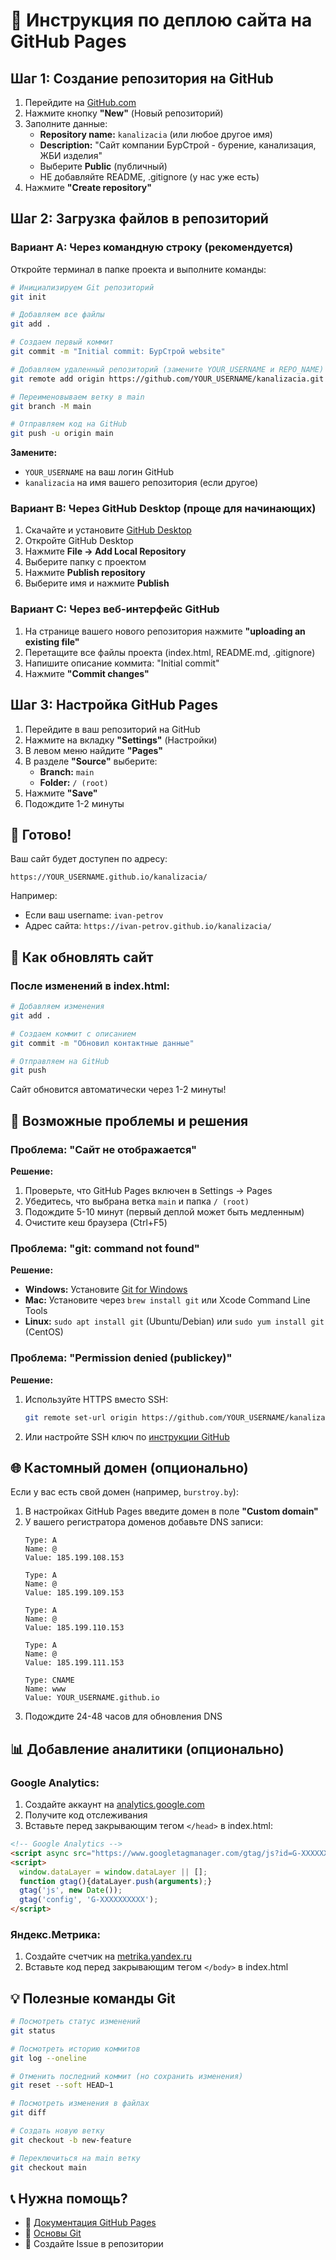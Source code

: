 # 🚀 Инструкция по деплою сайта на GitHub Pages

## Шаг 1: Создание репозитория на GitHub

1. Перейдите на [GitHub.com](https://github.com)
2. Нажмите кнопку **"New"** (Новый репозиторий)
3. Заполните данные:
   - **Repository name:** `kanalizacia` (или любое другое имя)
   - **Description:** "Сайт компании БурСтрой - бурение, канализация, ЖБИ изделия"
   - Выберите **Public** (публичный)
   - НЕ добавляйте README, .gitignore (у нас уже есть)
4. Нажмите **"Create repository"**

## Шаг 2: Загрузка файлов в репозиторий

### Вариант A: Через командную строку (рекомендуется)

Откройте терминал в папке проекта и выполните команды:

```bash
# Инициализируем Git репозиторий
git init

# Добавляем все файлы
git add .

# Создаем первый коммит
git commit -m "Initial commit: БурСтрой website"

# Добавляем удаленный репозиторий (замените YOUR_USERNAME и REPO_NAME)
git remote add origin https://github.com/YOUR_USERNAME/kanalizacia.git

# Переименовываем ветку в main
git branch -M main

# Отправляем код на GitHub
git push -u origin main
```

**Замените:**
- `YOUR_USERNAME` на ваш логин GitHub
- `kanalizacia` на имя вашего репозитория (если другое)

### Вариант B: Через GitHub Desktop (проще для начинающих)

1. Скачайте и установите [GitHub Desktop](https://desktop.github.com/)
2. Откройте GitHub Desktop
3. Нажмите **File → Add Local Repository**
4. Выберите папку с проектом
5. Нажмите **Publish repository**
6. Выберите имя и нажмите **Publish**

### Вариант C: Через веб-интерфейс GitHub

1. На странице вашего нового репозитория нажмите **"uploading an existing file"**
2. Перетащите все файлы проекта (index.html, README.md, .gitignore)
3. Напишите описание коммита: "Initial commit"
4. Нажмите **"Commit changes"**

## Шаг 3: Настройка GitHub Pages

1. Перейдите в ваш репозиторий на GitHub
2. Нажмите на вкладку **"Settings"** (Настройки)
3. В левом меню найдите **"Pages"**
4. В разделе **"Source"** выберите:
   - **Branch:** `main`
   - **Folder:** `/ (root)`
5. Нажмите **"Save"**
6. Подождите 1-2 минуты

## 🎉 Готово!

Ваш сайт будет доступен по адресу:

```
https://YOUR_USERNAME.github.io/kanalizacia/
```

Например:
- Если ваш username: `ivan-petrov`
- Адрес сайта: `https://ivan-petrov.github.io/kanalizacia/`

## 📝 Как обновлять сайт

### После изменений в index.html:

```bash
# Добавляем изменения
git add .

# Создаем коммит с описанием
git commit -m "Обновил контактные данные"

# Отправляем на GitHub
git push
```

Сайт обновится автоматически через 1-2 минуты!

## 🔧 Возможные проблемы и решения

### Проблема: "Сайт не отображается"

**Решение:**
1. Проверьте, что GitHub Pages включен в Settings → Pages
2. Убедитесь, что выбрана ветка `main` и папка `/ (root)`
3. Подождите 5-10 минут (первый деплой может быть медленным)
4. Очистите кеш браузера (Ctrl+F5)

### Проблема: "git: command not found"

**Решение:**
- **Windows:** Установите [Git for Windows](https://git-scm.com/download/win)
- **Mac:** Установите через `brew install git` или Xcode Command Line Tools
- **Linux:** `sudo apt install git` (Ubuntu/Debian) или `sudo yum install git` (CentOS)

### Проблема: "Permission denied (publickey)"

**Решение:**
1. Используйте HTTPS вместо SSH:
   ```bash
   git remote set-url origin https://github.com/YOUR_USERNAME/kanalizacia.git
   ```
2. Или настройте SSH ключ по [инструкции GitHub](https://docs.github.com/en/authentication/connecting-to-github-with-ssh)

## 🌐 Кастомный домен (опционально)

Если у вас есть свой домен (например, `burstroy.by`):

1. В настройках GitHub Pages введите домен в поле **"Custom domain"**
2. У вашего регистратора доменов добавьте DNS записи:
   ```
   Type: A
   Name: @
   Value: 185.199.108.153
   
   Type: A
   Name: @
   Value: 185.199.109.153
   
   Type: A
   Name: @
   Value: 185.199.110.153
   
   Type: A
   Name: @
   Value: 185.199.111.153
   
   Type: CNAME
   Name: www
   Value: YOUR_USERNAME.github.io
   ```
3. Подождите 24-48 часов для обновления DNS

## 📊 Добавление аналитики (опционально)

### Google Analytics:

1. Создайте аккаунт на [analytics.google.com](https://analytics.google.com)
2. Получите код отслеживания
3. Вставьте перед закрывающим тегом `</head>` в index.html:

```html
<!-- Google Analytics -->
<script async src="https://www.googletagmanager.com/gtag/js?id=G-XXXXXXXXXX"></script>
<script>
  window.dataLayer = window.dataLayer || [];
  function gtag(){dataLayer.push(arguments);}
  gtag('js', new Date());
  gtag('config', 'G-XXXXXXXXXX');
</script>
```

### Яндекс.Метрика:

1. Создайте счетчик на [metrika.yandex.ru](https://metrika.yandex.ru)
2. Вставьте код перед закрывающим тегом `</body>` в index.html

## 💡 Полезные команды Git

```bash
# Посмотреть статус изменений
git status

# Посмотреть историю коммитов
git log --oneline

# Отменить последний коммит (но сохранить изменения)
git reset --soft HEAD~1

# Посмотреть изменения в файлах
git diff

# Создать новую ветку
git checkout -b new-feature

# Переключиться на main ветку
git checkout main
```

## 📞 Нужна помощь?

- 📖 [Документация GitHub Pages](https://docs.github.com/en/pages)
- 📖 [Основы Git](https://git-scm.com/book/ru/v2)
- 💬 Создайте Issue в репозитории

